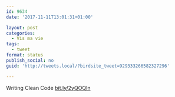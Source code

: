 ```yaml
---
id: 9634
date: '2017-11-11T13:01:31+01:00'

layout: post
categories:
  - Vis ma vie
tags:
  - tweet
format: status
publish_social: no
guid: 'http://tweets.local/?birdsite_tweet=929333266582327296'

---
```


Writing Clean Code [bit.ly/2yQOQIn](http://bit.ly/2yQOQIn)